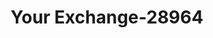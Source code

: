 ---
f_zip-code: 55316
f_state-code: MN
title: Your Exchange-28964
f_phone: 763-433-8100
f_city-only: Champlin
f_address: 307 Jefferson Hwy N Champlin
f_location-unique-id: '28964'
slug: your-exchange-28964
updated-on: '2024-05-30T13:46:58.046Z'
created-on: '2024-05-30T13:36:59.803Z'
published-on: '2024-05-30T13:54:32.469Z'
f_city-state: cms/city/champlin-mn.md
f_company: cms/company/your-exchange.md
f_state: cms/state/minnesota.md
layout: '[payday-loan].html'
tags: payday-loan
---